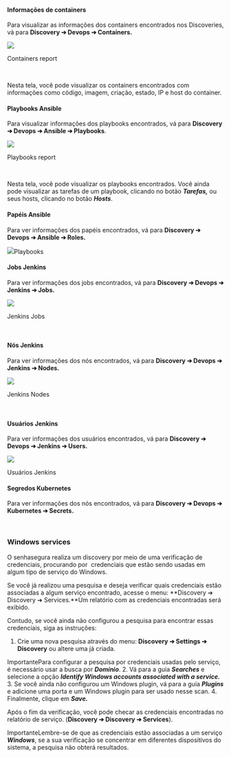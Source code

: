 #### Informações de containers

Para visualizar as informações dos containers encontrados nos Discoveries, vá para **Discovery ➔ Devops ➔ Containers.**

![](https://cdn.document360.io/5a1d58df-64ce-42a2-8b23-688477d32f33/Images/Documentation/image-1665073547938.png)

Containers report

 

Nesta tela, você pode visualizar os containers encontrados com informações como código, imagem, criação, estado, IP e host do container.

#### Playbooks Ansible

Para visualizar informações dos playbooks encontrados, vá para **Discovery ➔ Devops ➔ Ansible ➔ Playbooks**.

![](https://cdn.document360.io/5a1d58df-64ce-42a2-8b23-688477d32f33/Images/Documentation/image-1665073575772.png)

Playbooks report

 



  


Nesta tela, você pode visualizar os playbooks encontrados. Você ainda pode visualizar as tarefas de um playbook, clicando no botão ***Tarefas,*** ou seus hosts, clicando no botão ***Hosts***.

#### Papéis Ansible

Para ver informações dos papéis encontrados, vá para **Discovery ➔ Devops ➔ Ansible ➔ Roles.**

![](https://cdn.document360.io/5a1d58df-64ce-42a2-8b23-688477d32f33/Images/Documentation/image-1665073617926.png)Playbooks  

#### Jobs Jenkins

Para ver informações dos jobs encontrados, vá para **Discovery ➔ Devops ➔ Jenkins ➔ Jobs.**

![](https://cdn.document360.io/5a1d58df-64ce-42a2-8b23-688477d32f33/Images/Documentation/image-1665073639743.png)

Jenkins Jobs

 



  


#### Nós Jenkins

Para ver informações dos nós encontrados, vá para **Discovery ➔ Devops ➔ Jenkins ➔ Nodes.**

![](https://cdn.document360.io/5a1d58df-64ce-42a2-8b23-688477d32f33/Images/Documentation/image-1665073690162.png)

Jenkins Nodes

 

#### Usuários Jenkins

Para ver informações dos usuários encontrados, vá para **Discovery ➔ Devops ➔ Jenkins ➔ Users.**

![](https://cdn.document360.io/5a1d58df-64ce-42a2-8b23-688477d32f33/Images/Documentation/image-1665073714493.png)

Usuários Jenkins

#### Segredos Kubernetes

Para ver informações dos nós encontrados, vá para **Discovery ➔ Devops ➔ Kubernetes ➔ Secrets.**

 

### Windows services

O senhasegura realiza um discovery por meio de uma verificação de credenciais, procurando por  credenciais que estão sendo usadas em algum tipo de serviço do Windows.

Se você já realizou uma pesquisa e deseja verificar quais credenciais estão associadas a algum serviço encontrado, acesse o menu: **Discovery ➔ Discovery ➔ Services.**Um relatório com as credenciais encontradas será exibido. 

Contudo, se você ainda não configurou a pesquisa para encontrar essas credenciais, siga as instruções:

1. Crie uma nova pesquisa através do menu: **Discovery ➔ Settings ➔ Discovery** ou altere uma já criada. 

ImportantePara configurar a pesquisa por credenciais usadas pelo serviço, é necessário usar a busca por ***Domínio***.
2. Vá para a guia ***Searches*** e selecione a opção ***Identify Windows accounts associated with a service.***
3. Se você ainda não configurou um Windows plugin, vá para a guia ***Plugins*** e adicione uma porta e um Windows plugin para ser usado nesse scan.
4. Finalmente, clique em ***Save.***

Após o fim da verificação, você pode checar as credenciais encontradas no relatório de serviço. (**Discovery ➔ Discovery ➔ Services**).

ImportanteLembre\-se de que as credenciais estão associadas a um serviço ***Windows***, se a sua verificação se concentrar em diferentes dispositivos do sistema, a pesquisa não obterá resultados.

